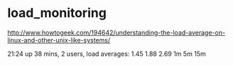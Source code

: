 # load_monitoring

http://www.howtogeek.com/194642/understanding-the-load-average-on-linux-and-other-unix-like-systems/

21:24  up 38 mins, 2 users, load averages: 1.45 1.88 2.69
1m 5m 15m


